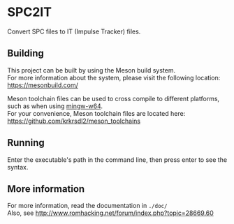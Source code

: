 # SPC2IT

Convert SPC files to IT (Impulse Tracker) files.

## Building

This project can be built by using the Meson build system.  
For more information about the system, please visit the following location: https://mesonbuild.com/  

Meson toolchain files can be used to cross compile to different platforms, such as when using [mingw-w64](http://mingw-w64.org/doku.php).  
For your convenience, Meson toolchain files are located here: https://github.com/krkrsdl2/meson_toolchains  

## Running

Enter the executable's path in the command line, then press enter to see the syntax.

## More information

For more information, read the documentation in `./doc/`  
Also, see http://www.romhacking.net/forum/index.php?topic=28669.60
